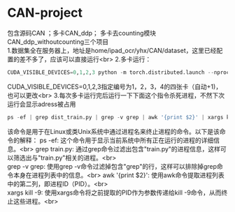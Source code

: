 # CAN-project
包含源码CAN ；多卡CAN_ddp； 多卡去counting模块CAN_ddp_withoutcounting三个项目<br>
1.数据集全在服务器上，地址是home/ipad_ocr/yhx/CAN/dataset，这里已经配置的差不多了，应该可以直接运行\<br>
2.多卡运行： 
```python
CUDA_VISIBLE_DEVICES=0,1,2,3 python -m torch.distributed.launch --nproc_per_node=4 dist_train.py
```
CUDA_VISIBLE_DEVICES=0,1,2,3指定编号为1，2，3，4的四张卡（自动+1)，也可以更改\<br>
3.每次多卡运行完后运行一下下面这个指令杀死进程，不然下次运行会显示adress被占用
```python
ps -ef | grep dist_train.py | grep -v grep | awk '{print $2}' | xargs kill -9
```

该命令是用于在Linux或类Unix系统中通过进程名来终止进程的命令。以下是该命令的解释：
  ps -ef: 这个命令用于显示当前系统中所有正在运行的进程的详细信息。\<br>
  grep train.py: 通过grep命令过滤出包含"train.py"的进程信息，这样可以筛选出与"train.py"相关的进程。\<br>  
  grep -v grep: 使用grep -v命令过滤掉包含"grep"的行，这样可以排除掉grep命令本身在进程列表中的信息。\<br>
  awk '{print $2}': 使用awk命令提取进程列表中的第二列，即进程ID（PID）。\<br>  
  xargs kill -9: 使用xargs命令将之前提取的PID作为参数传递给kill -9命令，从而终止这些进程。\<br>
